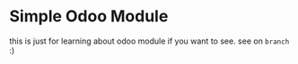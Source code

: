# Simple Odoo Module
this is just for learning about odoo module
if you want to see. see on `branch` :)
